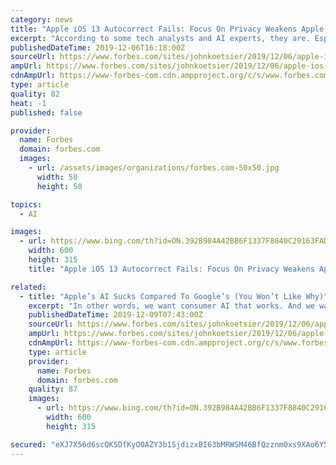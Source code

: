 ```yaml
---
category: news
title: "Apple iOS 13 Autocorrect Fails: Focus On Privacy Weakens Apple’s AI, Experts Say"
excerpt: "According to some tech analysts and AI experts, they are. Especially those who are experiencing huge issues with iPhone’s autocorrection capability in Apple’s latest mobile operating system upgrade, iOS 13. “It’s way worse on my iPhone,” says veteran industry observer Robert Scoble, chief strategy officer at Infinite Retina."
publishedDateTime: 2019-12-06T16:18:00Z
sourceUrl: https://www.forbes.com/sites/johnkoetsier/2019/12/06/apple-ios-13-autocorrect-fails-focus-on-privacy-weakens-apples-ai-experts-say/
ampUrl: https://www.forbes.com/sites/johnkoetsier/2019/12/06/apple-ios-13-autocorrect-fails-focus-on-privacy-weakens-apples-ai-experts-say/amp/
cdnAmpUrl: https://www-forbes-com.cdn.ampproject.org/c/s/www.forbes.com/sites/johnkoetsier/2019/12/06/apple-ios-13-autocorrect-fails-focus-on-privacy-weakens-apples-ai-experts-say/amp/
type: article
quality: 82
heat: -1
published: false

provider:
  name: Forbes
  domain: forbes.com
  images:
    - url: /assets/images/organizations/forbes.com-50x50.jpg
      width: 50
      height: 50

topics:
  - AI

images:
  - url: https://www.bing.com/th?id=ON.392B984A42BB6F1337F8840C29163FAD
    width: 600
    height: 315
    title: "Apple iOS 13 Autocorrect Fails: Focus On Privacy Weakens Apple’s AI, Experts Say"

related:
  - title: "Apple’s AI Sucks Compared To Google’s (You Won’t Like Why)"
    excerpt: "In other words, we want consumer AI that works. And we want to retain ownership of our data. According to some tech analysts and AI experts, they are. Especially those who are experiencing huge issues with iPhone’s autocorrection capability in Apple’s latest mobile operating system upgrade, iOS 13. “It’s way worse on my iPhone,” says ..."
    publishedDateTime: 2019-12-09T07:43:00Z
    sourceUrl: https://www.forbes.com/sites/johnkoetsier/2019/12/06/apple-ios-13-autocorrect-fails-focus-on-privacy-weakens-apples-ai-experts-say/
    ampUrl: https://www.forbes.com/sites/johnkoetsier/2019/12/06/apple-ios-13-autocorrect-fails-focus-on-privacy-weakens-apples-ai-experts-say/amp/
    cdnAmpUrl: https://www-forbes-com.cdn.ampproject.org/c/s/www.forbes.com/sites/johnkoetsier/2019/12/06/apple-ios-13-autocorrect-fails-focus-on-privacy-weakens-apples-ai-experts-say/amp/
    type: article
    provider:
      name: Forbes
      domain: forbes.com
    quality: 87
    images:
      - url: https://www.bing.com/th?id=ON.392B984A42BB6F1337F8840C29163FAD
        width: 600
        height: 315

secured: "eXJ7X56d6scQK5DfKyO0AZY3b1SjdizxBI63bMRWSM46BfQzznm0xs9XAo6Y5VBhs9in7Z6sXMaDg1zHr3PEX11Gv7ARHm2Uky5qmiKM+/tz3uhpvuoqt0rE072FVsuAIUYTp7168jkD7EzGh/EG0tnRwnehJXYzBcodPPWSgFq8J4cRgpVqsckMvK3ohymCXqMmb89ibkyHMszJHPZ84P/U5kzdWazdo43uZ+qm9fDmmKjJ5ewltKFBRkAljw2XxaSzpyDmxlw4wmLIe37aGA==;l/M5K74ePrZ9E70e8jdvZA=="
---
```


